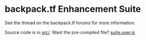 # backpack.tf Enhancement Suite

See the thread on the backpack.tf forums for more information.

Source code is in [src/](src/). Want the pre-compiled file? [suite.user.js](suite.user.js)
